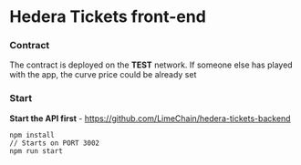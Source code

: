 # Hedera Tickets front-end

### Contract
The contract is deployed on the **TEST** network. If someone else has played with the app, the curve price could be already set

### Start
**Start the API first** - https://github.com/LimeChain/hedera-tickets-backend
```
npm install 
// Starts on PORT 3002
npm run start 
```
